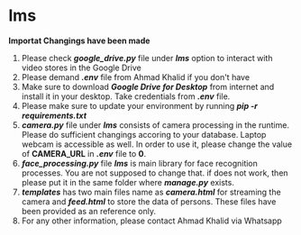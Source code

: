 # lms

**Importat Changings have been made**

1. Please check ***google_drive.py*** file under ***lms*** option to interact with video stores in the Google Drive
2. Please demand ***.env*** file from Ahmad Khalid if you don't have
3. Make sure to download ***Google Drive for Desktop*** from internet and install it in your desktop. Take credentials from ***.env*** file. 
4. Please make sure to update your environment by running ***pip -r requirements.txt***
5. ***camera.py*** file under ***lms*** consists of camera processing in the runtime. Please do sufficient changings accoring to your database. Laptop webcam is accessible as well. In order to use it, please change the value of **CAMERA_URL** in ***.env*** file to **0**. 
6. ***face_processing.py*** file ***lms*** is main library for face recognition processes. You are not supposed to change that. if does not work, then please put it in the same folder where ***manage.py*** exists. 
7. ***templates*** has two main files name as ***camera.html*** for streaming the camera and ***feed.html*** to store the data of persons. These files have been provided as an reference only.
8. For any other information, please contact Ahmad Khalid via Whatsapp  
